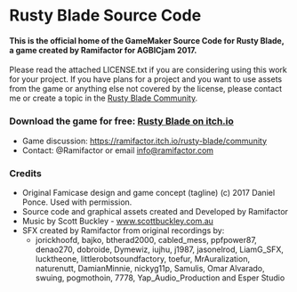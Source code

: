 # Rusty Blade Source Code

#### This is the official home of the GameMaker Source Code for Rusty Blade, a game created by Ramifactor for AGBICjam 2017.

Please read the attached LICENSE.txt if you are considering using this work for your project. If you have plans for a project and you want to use assets from the game or anything else not covered by the license, please contact me or create a topic in the [Rusty Blade Community](https://ramifactor.itch.io/rusty-blade/community). 

### Download the game for free: [Rusty Blade on itch.io](https://ramifactor.itch.io/rusty-blade)

* Game discussion: https://ramifactor.itch.io/rusty-blade/community
* Contact: @Ramifactor or email info@ramifactor.com

### Credits
* Original Famicase design and game concept (tagline) (c) 2017 Daniel Ponce. Used with permission.
* Source code and graphical assets created and Developed by Ramifactor
* Music by Scott Buckley - www.scottbuckley.com.au
* SFX created by Ramifactor from original recordings by:
  * jorickhoofd, bajko, btherad2000, cabled_mess, ppfpower87, denao270, dobroide, Dymewiz, iujhu, j1987, jasonelrod, LiamG_SFX, lucktheone, littlerobotsoundfactory, toefur, MrAuralization, naturenutt, DamianMinnie, nickyg11p, Samulis, Omar Alvarado, swuing, pogmothoin, 7778, Yap_Audio_Production and Esper Studio



